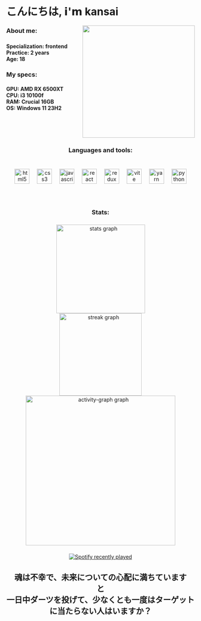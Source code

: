 # こんにちは, 𝗶'𝗺 **kansai**
<img align="right" height="300" src="https://i.pinimg.com/originals/bd/56/5d/bd565dcc0a556add0b0a0ed6b26d686e.gif"  />

###
  

###

<h3 align="left">About me:</h3>

###

<h4 align="left">Specialization: frontend<br>Practice: 2 years<br>Age: 18</h4>

###
<h3 align="left">My specs:</h3>
<h4 align="left">GPU: AMD RX 6500XT<br>CPU: i3 10100f<br>RAM: Crucial 16GB<br>OS: Windows 11 23H2
<br clear="both">

<h3 align="center">Languages and tools:</h3>

###

<br clear="both">

<div align="center">
  <img src="https://cdn.simpleicons.org/html5/E34F26" height="40" alt="html5 logo"  />
  <img width="12" />
  <img src="https://cdn.simpleicons.org/css3/1572B6" height="40" alt="css3 logo"  />
  <img width="12" />
  <img src="https://cdn.jsdelivr.net/gh/devicons/devicon/icons/javascript/javascript-original.svg" height="40" alt="javascript logo"  />
  <img width="12" />
  <img src="https://cdn.simpleicons.org/react/61DAFB" height="40" alt="react logo"  />
  <img width="12" />
  <img src="https://cdn.simpleicons.org/redux/764ABC" height="40" alt="redux logo"  />
  <img width="12" />
  <img src="https://cdn.simpleicons.org/vite/646CFF" height="40" alt="vite logo"  />
  <img width="12" />
  <img src="https://cdn.simpleicons.org/yarn/2C8EBB" height="40" alt="yarn logo"  />
  <img width="12" />
  <img src="https://cdn.simpleicons.org/python/3776AB" height="40" alt="python logo"  />
</div>

###

<br clear="both">

<h3 align="center">Stats:</h3>

###

<div align="center">
  <img src="https://github-readme-stats.vercel.app/api?username=tensor27&hide_title=true&hide_rank=false&show_icons=true&include_all_commits=true&count_private=true&disable_animations=false&theme=buefy&locale=en&hide_border=true&order=1&custom_title=tensor's%20stats:" height="237" alt="stats graph" /> <br>
  <img src="https://streak-stats.demolab.com?user=tensor27&locale=en&mode=daily&theme=buefy&hide_border=true&border_radius=22&order=3" height="220" alt="streak graph" /> <br>
  <img src="https://github-readme-activity-graph.vercel.app/graph?username=tensor27&area=true&hide_border=true&hide_title=false&radius=22&theme=github-light&line=ff3763&point=7957d5&title_color=7957d5&area_color=7957d5&custom_title=Contribution%20Graph" height="400" alt="activity-graph graph"  />
</div>

###

<div align="center">
  <a href="https://open.spotify.com/user/31ihmpdy2nitrpykbjsktvkooqqq">
    <img src="https://spotify-recently-played-readme.vercel.app/api?user=31ihmpdy2nitrpykbjsktvkooqqq&count=5&unique=false" alt="Spotify recently played"  />
  </a>
</div>

###

<h2 align="center">魂は不幸で、未来についての心配に満ちています<br>と<br>一日中ダーツを投げて、少なくとも一度はターゲットに当たらない人はいますか？</h2>

###
